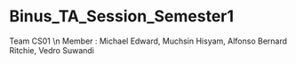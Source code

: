 # Binus_TA_Session_Semester1
Team CS01 \n
Member : Michael Edward, Muchsin Hisyam, Alfonso Bernard Ritchie, Vedro Suwandi

